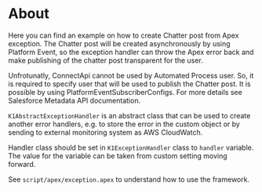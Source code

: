 # About

Here you can find an example on how to create Chatter post from Apex exception. The Chatter post will be created asynchronously by using Platform Event, so the exception handler can throw the Apex error back and make publishing of the chatter post transparent for the user.

Unfrotunatly, ConnectApi cannot be used by Automated Process user. So, it is required to specify user that will be used to publish the Chatter post. It is possible by using PlatformEventSubscriberConfigs. For more details see Salesforce Metadata API documentation.

`K1AbstractExceptionHandler` is an abstract class that can be used to create another error handlers, e.g. to store the error in the custom object or by sending to external monitoring system as AWS CloudWatch.

Handler class should be set in `K1ExceptionHandler` class to `handler` variable. The value for the variable can be taken from custom setting moving forward.

See `script/apex/exception.apex` to understand how to use the framework.